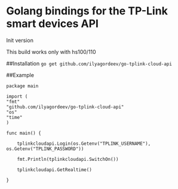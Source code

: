 # Golang bindings for the TP-Link smart devices API
Init version

This build works only with hs100/110

##Installation
 `go get github.com/ilyagordeev/go-tplink-cloud-api`
 
 ##Example

    package main

    import (
	"fmt"
	"github.com/ilyagordeev/go-tplink-cloud-api"
	"os"
	"time"
    )

    func main() {

	    tplinkcloudapi.Login(os.Getenv("TPLINK_USERNAME"), os.Getenv("TPLINK_PASSWORD"))

	    fmt.Println(tplinkcloudapi.SwitchOn())

	    tplinkcloudapi.GetRealtime()

    }
